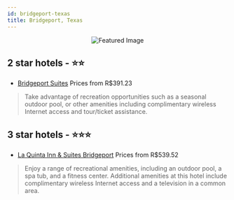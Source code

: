```yaml
---
id: bridgeport-texas
title: Bridgeport, Texas
---
```


<center><img src="https://i.travelapi.com/hotels/3000000/2140000/2133800/2133746/0b7b16a5_z.jpg" alt="Featured Image" /></center>


##  2 star hotels - ⭐️⭐️

-    [Bridgeport Suites](https://www.hurb.com/br/hotels/bridgeport/bridgeport-suites-JNP-JP222201?cmp=18055) Prices from R$391.23
   > Take advantage of recreation opportunities such as a seasonal outdoor pool, or other amenities including complimentary wireless Internet access and tour/ticket assistance.

##  3 star hotels - ⭐️⭐️⭐️

-    [La Quinta Inn & Suites Bridgeport](https://www.hurb.com/br/hotels/bridgeport/la-quinta-inn-suites-bridgeport-JNP-JP850060?cmp=18055) Prices from R$539.52
   > Enjoy a range of recreational amenities, including an outdoor pool, a spa tub, and a fitness center. Additional amenities at this hotel include complimentary wireless Internet access and a television in a common area.
